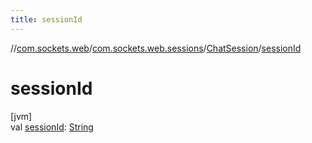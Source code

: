 ```yaml
---
title: sessionId
---
```

//[com.sockets.web](../../../index.html)/[com.sockets.web.sessions](../index.html)/[ChatSession](index.html)/[sessionId](session-id.html)



# sessionId



[jvm]\
val [sessionId](session-id.html): [String](https://kotlinlang.org/api/latest/jvm/stdlib/kotlin/-string/index.html)




